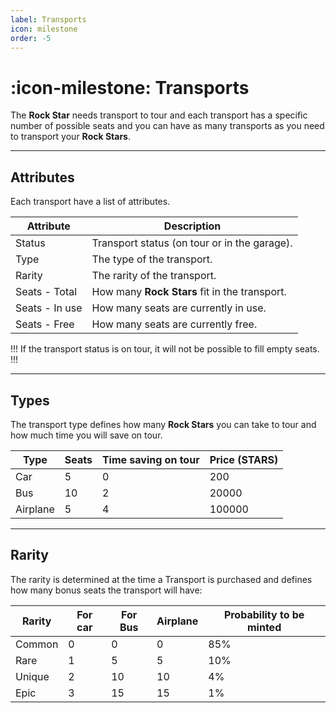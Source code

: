 ```yaml
---
label: Transports
icon: milestone
order: -5
---
```


# :icon-milestone: Transports

The **Rock Star** needs transport to tour and each transport has a specific number of possible seats and you can have as many transports as you need to transport your **Rock Stars**.

---

## Attributes

Each transport have a list of attributes.

| Attribute      | Description                                   |
| -------------- | --------------------------------------------- |
| Status         | Transport status (on tour or in the garage).  |
| Type           | The type of the transport.                    |
| Rarity         | The rarity of the transport.                  |
| Seats - Total  | How many **Rock Stars** fit in the transport. |
| Seats - In use | How many seats are currently in use.          |
| Seats - Free   | How many seats are currently free.            |

!!!
If the transport status is on tour, it will not be possible to fill empty seats.
!!!

---

## Types

The transport type defines how many **Rock Stars** you can take to tour and how much time you will save on tour.

| Type     | Seats | Time saving on tour | Price (STARS) |
| -------- | ----- | ------------------- | ------------- |
| Car      | 5     | 0                   | 200           |
| Bus      | 10    | 2                   | 20000         |
| Airplane | 5     | 4                   | 100000        |

---

## Rarity

The rarity is determined at the time a Transport is purchased and defines how many bonus seats the transport will have:

| Rarity | For car | For Bus | Airplane | Probability to be minted |
| ------ | ------- | ------- | -------- | ------------------------ |
| Common | 0       | 0       | 0        | 85%                      |
| Rare   | 1       | 5       | 5        | 10%                      |
| Unique | 2       | 10      | 10       | 4%                       |
| Epic   | 3       | 15      | 15       | 1%                       |
